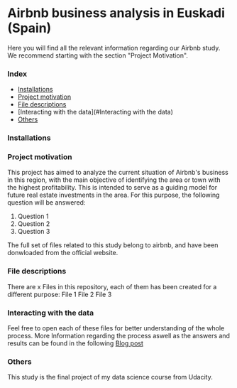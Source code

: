# Airbnb business analysis in Euskadi (Spain)
Here you will find all the relevant information regarding our Airbnb study.
We recommend starting with the section "Project Motivation".

### Index
- [Installations](#Installations)
- [Project motivation](#Project_motivation)
- [File descriptions](#File_desciption)
- [Interacting with the data](#Interacting with the data)
- [Others](#Others)
  
### Installations

### Project motivation
This project has aimed to analyze the current situation of Airbnb's business in this region, with the main objective of identifying the area or town with the highest profitability. This is intended to serve as a guiding model for future real estate investments in the area.
For this purpose, the following question will be answered:
1. Question 1
2. Question 2
3. Question 3

The full set of files related to this study belong to airbnb, and have been donwloaded from the official website.

### File descriptions
There are x Files in this repository, each of them has been created for a different purpose:
File 1
File 2
File 3

### Interacting with the data
Feel free to open each of these files for better understanding of the whole process.
More Information regarding the process aswell as the answers and results can be found in the following [Blog post](https://medium.com/@dgcabo1/text-cf63bcf4246f)
### Others
This study is the final project of my data science course from Udacity.

